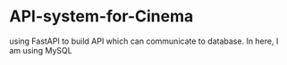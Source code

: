# API-system-for-Cinema
using FastAPI to build API which can communicate to database. In here, I am using MySQL
